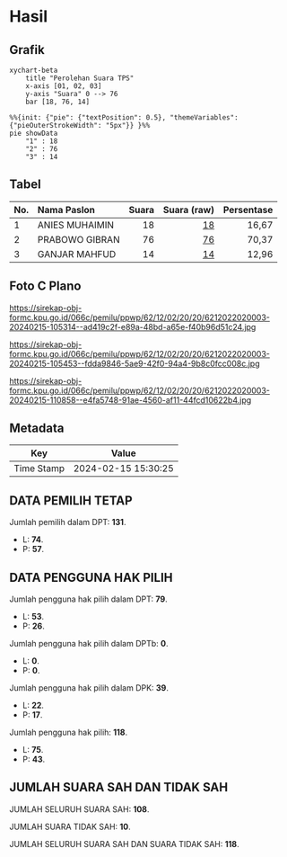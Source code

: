 # Hasil

## Grafik

```mermaid
xychart-beta
    title "Perolehan Suara TPS"
    x-axis [01, 02, 03]
    y-axis "Suara" 0 --> 76
    bar [18, 76, 14]
```

```mermaid
%%{init: {"pie": {"textPosition": 0.5}, "themeVariables": {"pieOuterStrokeWidth": "5px"}} }%%
pie showData
    "1" : 18
    "2" : 76
    "3" : 14
```

## Tabel

| No. | Nama Paslon    | Suara | Suara (raw) | Persentase |
|:--- |:-------------- | -----:| -----------:| ----------:|
| 1   | ANIES MUHAIMIN | 18    | [18][p-1]   | 16,67      |
| 2   | PRABOWO GIBRAN | 76    | [76][p-2]   | 70,37      |
| 3   | GANJAR MAHFUD  | 14    | [14][p-3]   | 12,96      |


[p-1]: https://github.com/gigit-pemilu/pemilu-2024-62-kalimantan-tengah/blob/main/pilpres/hitung-suara/sub/62-kalimantan-tengah/sub/12-murung-raya/sub/02-tanah-siang/sub/2020-dirung-bakung/sub/003-tps/sub/paslon-1.txt
[p-2]: https://github.com/gigit-pemilu/pemilu-2024-62-kalimantan-tengah/blob/main/pilpres/hitung-suara/sub/62-kalimantan-tengah/sub/12-murung-raya/sub/02-tanah-siang/sub/2020-dirung-bakung/sub/003-tps/sub/paslon-2.txt
[p-3]: https://github.com/gigit-pemilu/pemilu-2024-62-kalimantan-tengah/blob/main/pilpres/hitung-suara/sub/62-kalimantan-tengah/sub/12-murung-raya/sub/02-tanah-siang/sub/2020-dirung-bakung/sub/003-tps/sub/paslon-3.txt

## Foto C Plano

https://sirekap-obj-formc.kpu.go.id/066c/pemilu/ppwp/62/12/02/20/20/6212022020003-20240215-105314--ad419c2f-e89a-48bd-a65e-f40b96d51c24.jpg

https://sirekap-obj-formc.kpu.go.id/066c/pemilu/ppwp/62/12/02/20/20/6212022020003-20240215-105453--fdda9846-5ae9-42f0-94a4-9b8c0fcc008c.jpg

https://sirekap-obj-formc.kpu.go.id/066c/pemilu/ppwp/62/12/02/20/20/6212022020003-20240215-110858--e4fa5748-91ae-4560-af11-44fcd10622b4.jpg


## Metadata

| Key        | Value               |
| ---------- | ------------------- |
| Time Stamp | 2024-02-15 15:30:25 |


## DATA PEMILIH TETAP

Jumlah pemilih dalam DPT: **131**.
 * L: **74**.
 * P: **57**.

## DATA PENGGUNA HAK PILIH

Jumlah pengguna hak pilih dalam DPT: **79**.
 * L: **53**.
 * P: **26**.

Jumlah pengguna hak pilih dalam DPTb: **0**.
 * L: **0**.
 * P: **0**.

Jumlah pengguna hak pilih dalam DPK: **39**.
 * L: **22**.
 * P: **17**.

Jumlah pengguna hak pilih: **118**.
 * L: **75**.
 * P: **43**.

## JUMLAH SUARA SAH DAN TIDAK SAH

JUMLAH SELURUH SUARA SAH: **108**.

JUMLAH SUARA TIDAK SAH: **10**.

JUMLAH SELURUH SUARA SAH DAN SUARA TIDAK SAH: **118**.


